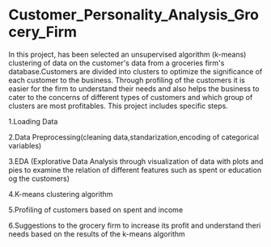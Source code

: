 # Customer_Personality_Analysis_Grocery_Firm

In this project, has been selected an unsupervised algorithm (k-means) clustering of data on the customer's data from a groceries firm's database.Customers are divided into clusters to optimize the significance of each customer to the business. Through profiling of the customers it is easier for the firm to understand their needs and also helps the business to cater to the concerns of different types of customers and which group of clusters are most profitables.
This project includes specific steps.
  
  1.Loading Data
  
  2.Data Preprocessing(cleaning data,standarization,encoding of categorical variables)
  
  3.EDA (Explorative Data Analysis through visualization of data with plots and pies to examine the relation of different features such as spent or education og the customers)
  
  4.K-means clustering algorithm
  
  5.Profiling of customers based on spent and income 
  
  6.Suggestions to the grocery firm to increase its profit and understand theri needs based on the results of the k-means algorithm
  
